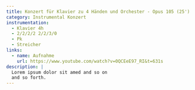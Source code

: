 ```yaml
---
title: Konzert für Klavier zu 4 Händen und Orchester - Opus 105 (25')
category: Instrumental Konzert
instrumentation:
  - Klavier 4h
  - 2/2/2/2 2/2/3/0
  - Pk
  - Streicher
links:
  - name: Aufnahme
    url: https://www.youtube.com/watch?v=0QCEeE97_RI&t=631s
description: |
  Lorem ipsum dolor sit amed and so on
  and so forth.
---
```

